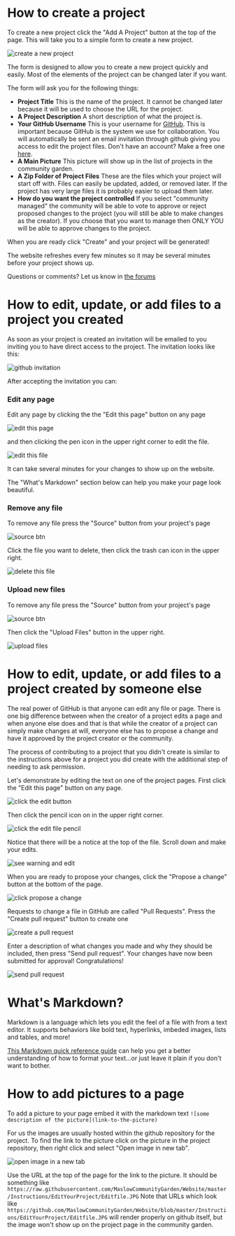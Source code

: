 # How to create a project

To create a new project click the "Add A Project" button at the top of the page. This will take you to a simple form to create a new project.

![create a new project](https://raw.githubusercontent.com/MaslowCommunityGarden/Website/master/Instructions/CreateAProject/BlankForm.JPG)

The form is designed to allow you to create a new project quickly and easily. Most of the elements of the project can be changed later if you want.

The form will ask you for the following things:

- **Project Title** This is the name of the project. It cannot be changed later because it will be used to choose the URL for the project.
- **A Project Description** A short description of what the project is.
- **Your GitHub Username** This is your username for [GitHub](https://github.com/). This is important because GitHub is the system we use for collaboration. You will automatically be sent an email invitation through github giving you access to edit the project files. Don't have an account? Make a free one [here](https://github.com/join).
- **A Main Picture** This picture will show up in the list of projects in the community garden.
- **A Zip Folder of Project Files** These are the files which your project will start off with. Files can easily be updated, added, or removed later. If the project has very large files it is probably easier to upload them later.
- **How do you want the project controlled** If you select "community managed" the community will be able to vote to approve or reject proposed changes to the project (you will still be able to make changes as the creator). If you choose that you want to manage then ONLY YOU will be able to approve changes to the project.

When you are ready click "Create" and your project will be generated! 

The website refreshes every few minutes so it may be several minutes before your project shows up.

Questions or comments? Let us know in [the forums](https://forums.maslowcnc.com)

# How to edit, update, or add files to a project you created

As soon as your project is created an invitation will be emailed to you inviting you to have direct access to the project. The invitation looks like this:

![github invitation](https://raw.githubusercontent.com/MaslowCommunityGarden/Website/master/Instructions/EditYourProject/Invitation.JPG)

After accepting the invitation you can:

### Edit any page

Edit any page by clicking the the "Edit this page" button on any page

![edit this page](https://raw.githubusercontent.com/MaslowCommunityGarden/Website/master/Instructions/EditYourProject/Editthispage.JPG)

and then clicking the pen icon in the upper right corner to edit the file.

![edit this file](https://raw.githubusercontent.com/MaslowCommunityGarden/Website/master/Instructions/EditYourProject/Editfile.JPG)

It can take several minutes for your changes to show up on the website.

The "What's Markdown" section below can help you make your page look beautiful.

### Remove any file

To remove any file press the "Source" button from your project's page

![source btn](https://raw.githubusercontent.com/MaslowCommunityGarden/Website/master/Instructions/EditYourProject/SourceBtn.JPG)

Click the file you want to delete, then click the trash can icon in the upper right.

![delete this file](https://raw.githubusercontent.com/MaslowCommunityGarden/Website/master/Instructions/EditYourProject/Deletefile.JPG)

### Upload new files

To remove any file press the "Source" button from your project's page

![source btn](https://raw.githubusercontent.com/MaslowCommunityGarden/Website/master/Instructions/EditYourProject/SourceBtn.JPG)

Then click the "Upload Files" button in the upper right.

![upload files](https://raw.githubusercontent.com/MaslowCommunityGarden/Website/master/Instructions/EditYourProject/Uploadfiles.JPG)

# How to edit, update, or add files to a project created by someone else

The real power of GitHub is that anyone can edit any file or page. There is one big difference between when the creator of a project edits a page and when anyone else does and that is that while the creator of a project can simply make changes at will, everyone else has to propose a change and have it approved by the project creator or the community.

The process of contributing to a project that you didn't create is similar to the instructions above for a project you did create with the additional step of needing to ask permission.

Let's demonstrate by editing the text on one of the project pages. First click the "Edit this page" button on any page.

![click the edit button](https://raw.githubusercontent.com/MaslowCommunityGarden/Website/master/Instructions/EditAnyPage/clickedit.png)

Then click the pencil icon on in the upper right corner.

![click the edit file pencil](https://raw.githubusercontent.com/MaslowCommunityGarden/Website/master/Instructions/EditAnyPage/editpencil.png)

Notice that there will be a notice at the top of the file. Scroll down and make your edits.

![see warning and edit](https://raw.githubusercontent.com/MaslowCommunityGarden/Website/master/Instructions/EditAnyPage/editthefile.png)

When you are ready to propose your changes, click the "Propose a change" button at the bottom of the page.

![click propose a change](https://raw.githubusercontent.com/MaslowCommunityGarden/Website/master/Instructions/EditAnyPage/clickproposefilechange.png)

Requests to change a file in GitHub are called "Pull Requests". Press the "Create pull request" button to create one

![create a pull request](https://raw.githubusercontent.com/MaslowCommunityGarden/Website/master/Instructions/EditAnyPage/presscreatepullrequest.png)

Enter a description of what changes you made and why they should be included, then press "Send pull request". Your changes have now been submitted for approval! Congratulations! 

![send pull request](https://github.com/MaslowCommunityGarden/Website/blob/master/Instructions/EditAnyPage/sendpullrequest.png?raw=true)

# What's Markdown?

Markdown is a language which lets you edit the feel of a file with from a text editor. It supports behaviors like bold text, hyperlinks, imbeded images, lists and tables, and more!

[This Markdown quick reference guide](https://github.com/adam-p/markdown-here/wiki/Markdown-Cheatsheet) can help you get a better understanding of how to format your text...or just leave it plain if you don't want to bother.

# How to add pictures to a page

To add a picture to your page embed it with the markdown text `![some description of the picture](link-to-the-picture)`

For us the images are usually hosted within the github repository for the project. To find the link to the picture click on the picture in the project repository, then right click and select "Open image in new tab".

![open image in a new tab](https://raw.githubusercontent.com/MaslowCommunityGarden/Website/master/Instructions/ImbedAnImage/openinnewtab.JPG)

Use the URL at the top of the page for the link to the picture. It should be something like `https://raw.githubusercontent.com/MaslowCommunityGarden/Website/master/Instructions/EditYourProject/Editfile.JPG` Note that URLs which look like `https://github.com/MaslowCommunityGarden/Website/blob/master/Instructions/EditYourProject/Editfile.JPG` will render properly on github itself, but the image won't show up on the project page in the community garden.
